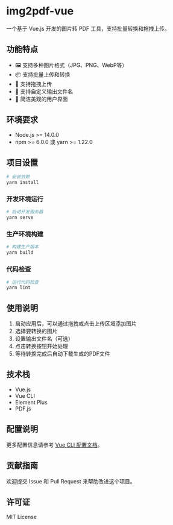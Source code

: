 # img2pdf-vue

一个基于 Vue.js 开发的图片转 PDF 工具，支持批量转换和拖拽上传。

## 功能特点

- 🖼️ 支持多种图片格式（JPG、PNG、WebP等）
- 📦 支持批量上传和转换
- 🎯 支持拖拽上传
- 📄 支持自定义输出文件名
- 🎨 简洁美观的用户界面

## 环境要求

- Node.js >= 14.0.0
- npm >= 6.0.0 或 yarn >= 1.22.0

## 项目设置

```bash
# 安装依赖
yarn install
```

### 开发环境运行

```bash
# 启动开发服务器
yarn serve
```

### 生产环境构建

```bash
# 构建生产版本
yarn build
```

### 代码检查

```bash
# 运行代码检查
yarn lint
```

## 使用说明

1. 启动应用后，可以通过拖拽或点击上传区域添加图片
2. 选择要转换的图片
3. 设置输出文件名（可选）
4. 点击转换按钮开始处理
5. 等待转换完成后自动下载生成的PDF文件

## 技术栈

- Vue.js
- Vue CLI
- Element Plus
- PDF.js

## 配置说明

更多配置信息请参考 [Vue CLI 配置文档](https://cli.vuejs.org/config/)。

## 贡献指南

欢迎提交 Issue 和 Pull Request 来帮助改进这个项目。

## 许可证

MIT License
